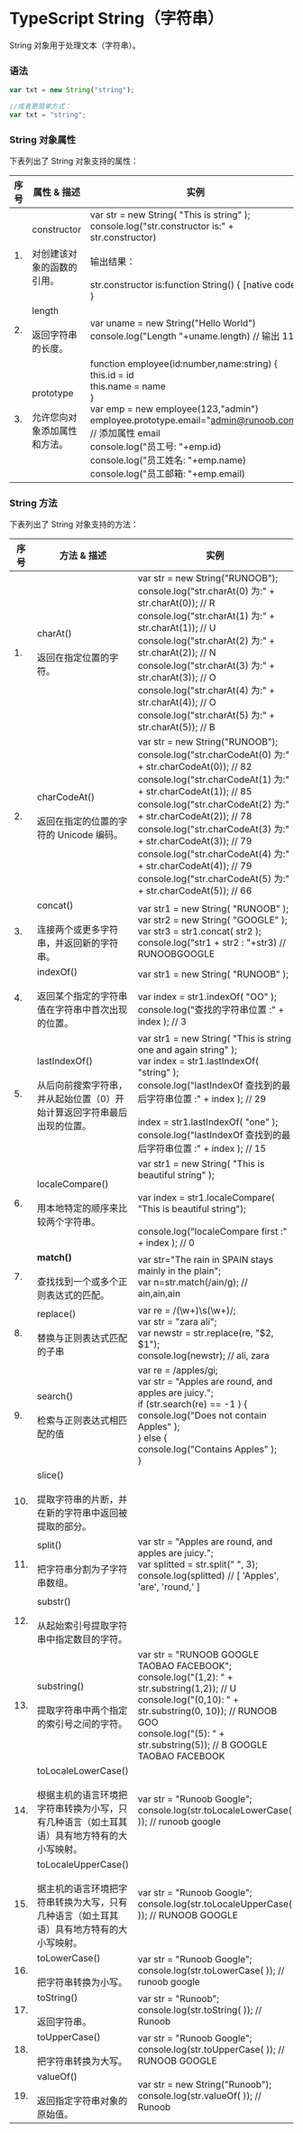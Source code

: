 # TypeScript String（字符串）

String 对象用于处理文本（字符串）。

### 语法
```ts
var txt = new String("string");

//或者更简单方式：
var txt = "string";
```
### String 对象属性

下表列出了 String 对象支持的属性：

| 序号  | 属性 & 描述                          | 实例                                                                                                                                                                                                                                                                                                               |
| --- | -------------------------------- | ---------------------------------------------------------------------------------------------------------------------------------------------------------------------------------------------------------------------------------------------------------------------------------------------------------------- |
| 1.  | constructor<br><br>对创建该对象的函数的引用。 | var str = new String( "This is string" ); <br>console.log("str.constructor is:" + str.constructor)<br><br>输出结果：<br><br>str.constructor is:function String() { [native code] }                                                                                                                                    |
| 2.  | length<br><br>返回字符串的长度。          | var uname = new String("Hello World") <br>console.log("Length "+uname.length)  // 输出 11                                                                                                                                                                                                                          |
| 3.  | prototype<br><br>允许您向对象添加属性和方法。  | function employee(id:number,name:string) { <br>    this.id = id <br>    this.name = name <br> } <br> var emp = new employee(123,"admin") <br> employee.prototype.email="admin@runoob.com" // 添加属性 email<br> console.log("员工号: "+emp.id) <br> console.log("员工姓名: "+emp.name) <br> console.log("员工邮箱: "+emp.email) |

### String 方法

下表列出了 String 对象支持的方法：

| 序号  | 方法 & 描述                                                                  | 实例                                                                                                                                                                                                                                                                                                                                                                                                                                              |
| --- | ------------------------------------------------------------------------ | ----------------------------------------------------------------------------------------------------------------------------------------------------------------------------------------------------------------------------------------------------------------------------------------------------------------------------------------------------------------------------------------------------------------------------------------------- |
| 1.  | charAt()<br><br>返回在指定位置的字符。                                              | var str = new String("RUNOOB"); <br>console.log("str.charAt(0) 为:" + str.charAt(0)); // R<br>console.log("str.charAt(1) 为:" + str.charAt(1)); // U <br>console.log("str.charAt(2) 为:" + str.charAt(2)); // N <br>console.log("str.charAt(3) 为:" + str.charAt(3)); // O <br>console.log("str.charAt(4) 为:" + str.charAt(4)); // O <br>console.log("str.charAt(5) 为:" + str.charAt(5)); // B                                                      |
| 2.  | charCodeAt()<br><br>返回在指定的位置的字符的 Unicode 编码。                             | var str = new String("RUNOOB"); <br>console.log("str.charCodeAt(0) 为:" + str.charCodeAt(0)); // 82<br>console.log("str.charCodeAt(1) 为:" + str.charCodeAt(1)); // 85 <br>console.log("str.charCodeAt(2) 为:" + str.charCodeAt(2)); // 78 <br>console.log("str.charCodeAt(3) 为:" + str.charCodeAt(3)); // 79 <br>console.log("str.charCodeAt(4) 为:" + str.charCodeAt(4)); // 79<br>console.log("str.charCodeAt(5) 为:" + str.charCodeAt(5)); // 66 |
| 3.  | concat()<br><br>连接两个或更多字符串，并返回新的字符串。                                     | var str1 = new String( "RUNOOB" ); <br>var str2 = new String( "GOOGLE" ); <br>var str3 = str1.concat( str2 ); <br>console.log("str1 + str2 : "+str3) // RUNOOBGOOGLE                                                                                                                                                                                                                                                                            |
| 4.  | indexOf()<br><br>返回某个指定的字符串值在字符串中首次出现的位置。                                | var str1 = new String( "RUNOOB" ); <br><br>var index = str1.indexOf( "OO" ); <br>console.log("查找的字符串位置 :" + index );  // 3                                                                                                                                                                                                                                                                                                                      |
| 5.  | lastIndexOf()<br><br>从后向前搜索字符串，并从起始位置（0）开始计算返回字符串最后出现的位置。                | var str1 = new String( "This is string one and again string" ); <br>var index = str1.lastIndexOf( "string" );<br>console.log("lastIndexOf 查找到的最后字符串位置 :" + index ); // 29<br>    <br>index = str1.lastIndexOf( "one" ); <br>console.log("lastIndexOf 查找到的最后字符串位置 :" + index ); // 15                                                                                                                                                            |
| 6.  | localeCompare()<br><br>用本地特定的顺序来比较两个字符串。                                 | var str1 = new String( "This is beautiful string" );<br>  <br>var index = str1.localeCompare( "This is beautiful string");  <br><br>console.log("localeCompare first :" + index );  // 0                                                                                                                                                                                                                                                        |
| 7.  | **match()**<br><br>查找找到一个或多个正则表达式的匹配。                                    | var str="The rain in SPAIN stays mainly in the plain"; <br>var n=str.match(/ain/g);  // ain,ain,ain                                                                                                                                                                                                                                                                                                                                             |
| 8.  | replace()<br><br>替换与正则表达式匹配的子串                                           | var re = /(\w+)\s(\w+)/; <br>var str = "zara ali"; <br>var newstr = str.replace(re, "$2, $1"); <br>console.log(newstr); // ali, zara                                                                                                                                                                                                                                                                                                            |
| 9.  | search()<br><br>检索与正则表达式相匹配的值                                            | var re = /apples/gi; <br>var str = "Apples are round, and apples are juicy.";<br>if (str.search(re) == -1 ) { <br>   console.log("Does not contain Apples" ); <br>} else { <br>   console.log("Contains Apples" ); <br>}                                                                                                                                                                                                                        |
| 10. | slice()<br><br>提取字符串的片断，并在新的字符串中返回被提取的部分。                                |                                                                                                                                                                                                                                                                                                                                                                                                                                                 |
| 11. | split()<br><br>把字符串分割为子字符串数组。                                            | var str = "Apples are round, and apples are juicy."; <br>var splitted = str.split(" ", 3); <br>console.log(splitted)  // [ 'Apples', 'are', 'round,' ]                                                                                                                                                                                                                                                                                          |
| 12. | substr()<br><br>从起始索引号提取字符串中指定数目的字符。                                     |                                                                                                                                                                                                                                                                                                                                                                                                                                                 |
| 13. | substring()<br><br>提取字符串中两个指定的索引号之间的字符。                                  | var str = "RUNOOB GOOGLE TAOBAO FACEBOOK"; <br>console.log("(1,2): "    + str.substring(1,2));   // U<br>console.log("(0,10): "   + str.substring(0, 10)); // RUNOOB GOO<br>console.log("(5): "      + str.substring(5));     // B GOOGLE TAOBAO FACEBOOK                                                                                                                                                                                       |
| 14. | toLocaleLowerCase()<br><br>根据主机的语言环境把字符串转换为小写，只有几种语言（如土耳其语）具有地方特有的大小写映射。 | var str = "Runoob Google"; <br>console.log(str.toLocaleLowerCase( ));  // runoob google                                                                                                                                                                                                                                                                                                                                                         |
| 15. | toLocaleUpperCase()<br><br>据主机的语言环境把字符串转换为大写，只有几种语言（如土耳其语）具有地方特有的大小写映射。  | var str = "Runoob Google"; <br>console.log(str.toLocaleUpperCase( ));  // RUNOOB GOOGLE                                                                                                                                                                                                                                                                                                                                                         |
| 16. | toLowerCase()<br><br>把字符串转换为小写。                                          | var str = "Runoob Google"; <br>console.log(str.toLowerCase( ));  // runoob google                                                                                                                                                                                                                                                                                                                                                               |
| 17. | toString()<br><br>返回字符串。                                                 | var str = "Runoob"; <br>console.log(str.toString( )); // Runoob                                                                                                                                                                                                                                                                                                                                                                                 |
| 18. | toUpperCase()<br><br>把字符串转换为大写。                                          | var str = "Runoob Google"; <br>console.log(str.toUpperCase( ));  // RUNOOB GOOGLE                                                                                                                                                                                                                                                                                                                                                               |
| 19. | valueOf()<br><br>返回指定字符串对象的原始值。                                          | var str = new String("Runoob"); <br>console.log(str.valueOf( ));  // Runoob                                                                                                                                                                                                                                                                                                                                                                     |